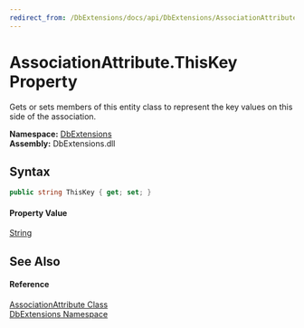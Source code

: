 ```yaml
---
redirect_from: /DbExtensions/docs/api/DbExtensions/AssociationAttribute/ThisKey.html
---
```


AssociationAttribute.ThisKey Property
=====================================
Gets or sets members of this entity class to represent the key values on this side of the association.
  
**Namespace:** [DbExtensions][1]  
**Assembly:** DbExtensions.dll

Syntax
------

```csharp
public string ThisKey { get; set; }
```

#### Property Value
[String][2]

See Also
--------

#### Reference
[AssociationAttribute Class][3]  
[DbExtensions Namespace][1]  

[1]: ../README.md
[2]: https://learn.microsoft.com/dotnet/api/system.string
[3]: README.md